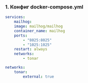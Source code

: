 ### 1. Конфиг docker-compose.yml
```yml
services:
	mailhog:
	image: mailhog/mailhog
	container_name: mailhog
	ports:
		- "8025:8025"
		- "1025:1025"
	restart: always
	networks:
		- tonar

networks:
	tonar:
		external: true
```